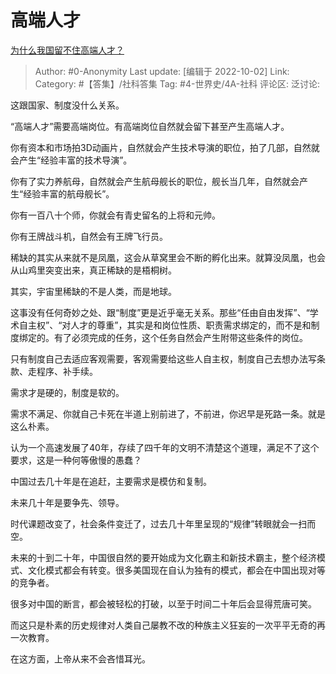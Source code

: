 # 高端人才
[为什么我国留不住高端人才？](https://www.zhihu.com/question/550091305/answer/2698329657)

> Author: #0-Anonymity
> Last update: [编辑于 2022-10-02]
> Link:
> Category: #【答集】/社科答集
> Tag: #4-世界史/4A-社科
> 评论区:
> 泛讨论:

这跟国家、制度没什么关系。

“高端人才”需要高端岗位。有高端岗位自然就会留下甚至产生高端人才。

你有资本和市场拍3D动画片，自然就会产生技术导演的职位，拍了几部，自然就会产生“经验丰富的技术导演”。

你有了实力养航母，自然就会产生航母舰长的职位，舰长当几年，自然就会产生“经验丰富的航母舰长”。

你有一百八十个师，你就会有青史留名的上将和元帅。

你有王牌战斗机，自然会有王牌飞行员。

稀缺的其实从来就不是凤凰，这会从草窝里会不断的孵化出来。就算没凤凰，也会从山鸡里突变出来，真正稀缺的是梧桐树。

其实，宇宙里稀缺的不是人类，而是地球。

这事没有任何奇妙之处、跟“制度”更是近乎毫无关系。那些“任由自由发挥”、“学术自主权”、“对人才的尊重”，其实是和岗位性质、职责需求绑定的，而不是和制度绑定的。有了必须完成的任务，这个任务自然会产生附带这些条件的岗位。

只有制度自己去适应客观需要，客观需要给这些人自主权，制度自己去想办法写条款、走程序、补手续。

需求才是硬的，制度是软的。

需求不满足、你就自己卡死在半道上别前进了，不前进，你迟早是死路一条。就是这么朴素。

认为一个高速发展了40年，存续了四千年的文明不清楚这个道理，满足不了这个要求，这是一种何等傲慢的愚蠢？

中国过去几十年是在追赶，主要需求是模仿和复制。

未来几十年是要争先、领导。

时代课题改变了，社会条件变迁了，过去几十年里呈现的“规律”转眼就会一扫而空。

未来的十到二十年，中国很自然的要开始成为文化霸主和新技术霸主，整个经济模式、文化模式都会有转变。很多美国现在自认为独有的模式，都会在中国出现对等的竞争者。

很多对中国的断言，都会被轻松的打破，以至于时间二十年后会显得荒唐可笑。

而这只是朴素的历史规律对人类自己屡教不改的种族主义狂妄的一次平平无奇的再一次教育。

在这方面，上帝从来不会吝惜耳光。
